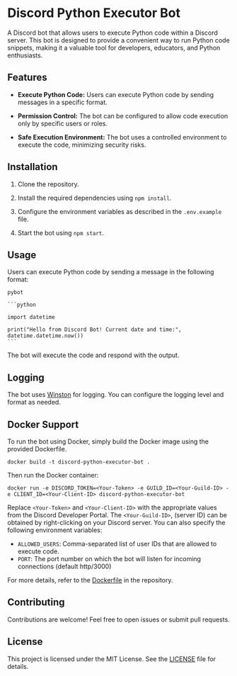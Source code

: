 
# Discord Python Executor Bot


A Discord bot that allows users to execute Python code within a Discord server. This bot is designed to provide a convenient way to run Python code snippets, making it a valuable tool for developers, educators, and Python enthusiasts.


## Features


- **Execute Python Code:** Users can execute Python code by sending messages in a specific format.

- **Permission Control:** The bot can be configured to allow code execution only by specific users or roles.

- **Safe Execution Environment:** The bot uses a controlled environment to execute the code, minimizing security risks.


## Installation


1. Clone the repository.

2. Install the required dependencies using `npm install`.

3. Configure the environment variables as described in the `.env.example` file.

4. Start the bot using `npm start`.


## Usage


Users can execute Python code by sending a message in the following format:

````
pybot

```python

import datetime

print("Hello from Discord Bot! Current date and time:", datetime.datetime.now())
```
````

The bot will execute the code and respond with the output.


## Logging


The bot uses [Winston](https://github.com/winstonjs/winston) for logging. You can configure the logging level and format as needed.


## Docker Support
To run the bot using Docker, simply build the Docker image using the provided Dockerfile.
```
docker build -t discord-python-executor-bot .
```
Then run the Docker container:
```
docker run -e DISCORD_TOKEN=<Your-Token> -e GUILD_ID=<Your-Guild-ID> -e CLIENT_ID=<Your-Client-ID> discord-python-executor-bot

```
Replace `<Your-Token>` and `<Your-Client-ID>` with the appropriate values from the Discord Developer Portal.
The `<Your-Guild-ID>`, (server ID) can be obtained by right-clicking on your Discord server.
You can also specify the following environment variables:
- `ALLOWED_USERS`: Comma-separated list of user IDs that are allowed to execute code.
- `PORT`: The port number on which the bot will listen for incoming connections (default http/3000)

For more details, refer to the [Dockerfile](Dockerfile) in the repository.




## Contributing


Contributions are welcome! Feel free to open issues or submit pull requests.


## License


This project is licensed under the MIT License. See the [LICENSE](LICENSE) file for details.

